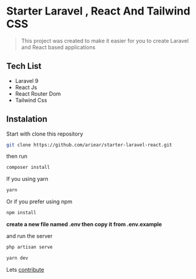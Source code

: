 # Starter Laravel , React And Tailwind CSS

> This project was created to make it easier for you to create Laravel and React based applications

## Tech List
  - Laravel 9
  - React Js
  - React Router Dom
  - Tailwind Css

## Instalation 

Start with clone this repository
``` sh
git clone https://github.com/ariear/starter-laravel-react.git
```
then run
``` sh
composer install
```
If you using yarn
``` sh
yarn
```
Or if you prefer using npm
``` sh
npm install
```

**create a new file named .env then copy it from .env.example**

and run the server
``` sh
php artisan serve
```
``` sh
yarn dev
```

Lets [contribute](https://github.com/ariear/starter-laravel-react/contributors)
